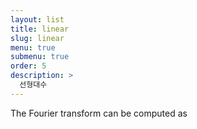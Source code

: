 ```yaml
---
layout: list
title: linear
slug: linear
menu: true
submenu: true
order: 5
description: >
  선형대수
---
```


The Fourier transform can be computed as
